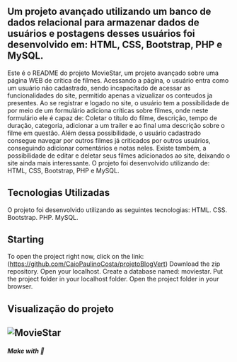 ## Um projeto avançado utilizando um banco de dados relacional para armazenar dados de usuários e postagens desses usuários foi desenvolvido em: HTML, CSS, Bootstrap, PHP e MySQL.

Este é o README do projeto MovieStar, um projeto avançado sobre uma página WEB de crítica de filmes. Acessando a página, o usuário entra como um usuário não cadastrado, sendo incapacitado de acessar as funcionalidades do site, permitido apenas a vizualizar os conteudos ja presentes.
Ao se registrar e logado no site, o usuário tem a possibilidade de por meio de um formulário adiciona críticas sobre filmes, onde neste formulário ele é capaz de: Coletar o título do filme, descrição, tempo de duração, categoria, adicionar a um trailer e ao final uma descrição sobre o filme em questão. 
Além dessa possibilidade, o usuário cadastrado consegue navegar por outros filmes já criticados por outros usuários, conseguindo adicionar comentários e notas neles.
Existe também, a possibilidade de editar e deletar seus filmes adicionados ao site, deixando o site ainda mais interessante.
O projeto foi desenvolvido utilizando de: HTML, CSS, Bootstrap, PHP e MySQL.

## Tecnologias Utilizadas
O projeto foi desenvolvido utilizando as seguintes tecnologias:
HTML.
CSS.
Bootstrap.
PHP.
MySQL.

## Starting

To open the project right now, click on the link: (https://github.com/CaioPaulinoCosta/projetoBlogVert)
Download the zip repository.
Open your localhost.
Create a database named: moviestar.
Put the project folder in your localhost folder.
Open the project folder in your browser.


## Visualização do projeto
![MovieStar](https://github.com/CaioPaulinoCosta/projetoMovieStar/assets/130261742/ae307a21-d97b-4e8d-935b-06ef445bda3c)
---

##### Make with 🧠



